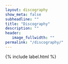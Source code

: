 ```yaml
---
layout: discography
show_meta: false
subheadline: ""
title: "Discography"
description: ""
header:
   image_fullwidth: ""
permalink: "/discography/"
---
```


{% include label.html %}
